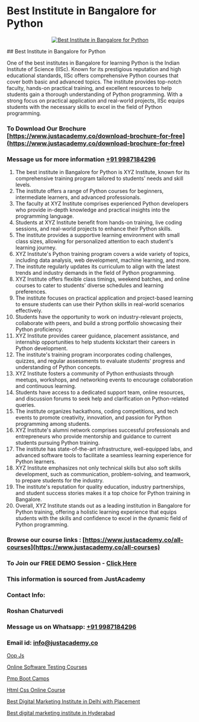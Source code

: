 # Best Institute in Bangalore for Python

<p align="center">
  <a href="https://justacademy.co/course-detail/python-training">
    <img src="https://justacademy.co/storage2/course_image/1709713400_course_image.webp" alt="Best Institute in Bangalore for Python">
  </a>
</p>
## Best Institute in Bangalore for Python

One of the best institutes in Bangalore for learning Python is the Indian Institute of Science (IISc). Known for its prestigious reputation and high educational standards, IISc offers comprehensive Python courses that cover both basic and advanced topics. The institute provides top-notch faculty, hands-on practical training, and excellent resources to help students gain a thorough understanding of Python programming. With a strong focus on practical application and real-world projects, IISc equips students with the necessary skills to excel in the field of Python programming.
### To Download Our Brochure [https://www.justacademy.co/download-brochure-for-free](https://www.justacademy.co/download-brochure-for-free)
### Message us for more information [+91 9987184296](https://api.whatsapp.com/send?phone=919987184296)
1) The best institute in Bangalore for Python is XYZ Institute, known for its comprehensive training program tailored to students' needs and skill levels.
2) The institute offers a range of Python courses for beginners, intermediate learners, and advanced professionals.
3) The faculty at XYZ Institute comprises experienced Python developers who provide in-depth knowledge and practical insights into the programming language.
4) Students at XYZ Institute benefit from hands-on training, live coding sessions, and real-world projects to enhance their Python skills.
5) The institute provides a supportive learning environment with small class sizes, allowing for personalized attention to each student's learning journey.
6) XYZ Institute's Python training program covers a wide variety of topics, including data analysis, web development, machine learning, and more.
7) The institute regularly updates its curriculum to align with the latest trends and industry demands in the field of Python programming.
8) XYZ Institute offers flexible class timings, weekend batches, and online courses to cater to students' diverse schedules and learning preferences.
9) The institute focuses on practical application and project-based learning to ensure students can use their Python skills in real-world scenarios effectively.
10) Students have the opportunity to work on industry-relevant projects, collaborate with peers, and build a strong portfolio showcasing their Python proficiency.
11) XYZ Institute provides career guidance, placement assistance, and internship opportunities to help students kickstart their careers in Python development.
12) The institute's training program incorporates coding challenges, quizzes, and regular assessments to evaluate students' progress and understanding of Python concepts.
13) XYZ Institute fosters a community of Python enthusiasts through meetups, workshops, and networking events to encourage collaboration and continuous learning.
14) Students have access to a dedicated support team, online resources, and discussion forums to seek help and clarification on Python-related queries.
15) The institute organizes hackathons, coding competitions, and tech events to promote creativity, innovation, and passion for Python programming among students.
16) XYZ Institute's alumni network comprises successful professionals and entrepreneurs who provide mentorship and guidance to current students pursuing Python training.
17) The institute has state-of-the-art infrastructure, well-equipped labs, and advanced software tools to facilitate a seamless learning experience for Python learners.
18) XYZ Institute emphasizes not only technical skills but also soft skills development, such as communication, problem-solving, and teamwork, to prepare students for the industry.
19) The institute's reputation for quality education, industry partnerships, and student success stories makes it a top choice for Python training in Bangalore.
20) Overall, XYZ Institute stands out as a leading institution in Bangalore for Python training, offering a holistic learning experience that equips students with the skills and confidence to excel in the dynamic field of Python programming.

### Browse our course links : [https://www.justacademy.co/all-courses](https://www.justacademy.co/all-courses) 
### To Join our FREE DEMO Session - [Click Here](https://www.justacademy.co/register-for-course-demo)


### This information is sourced from JustAcademy
### Contact Info:
### Roshan Chaturvedi
### Message us on Whatsapp: [+91 9987184296](https://api.whatsapp.com/send?phone=919987184296)
### Email id: [info@justacademy.co](mailto:info@justacademy.co)
                
[Oop Js](https://www.linkedin.com/pulse/oop-js-justacademy-ahmedabad-thnhe?trackingId=LlpDv%2BgKlJrPOebiS8I5uw%3D%3D&lipi=urn%3Ali%3Apage%3Ad_flagship3_company_admin%3BaDgp3xTAQPe9zxsqrS35EA%3D%3D)

[Online Software Testing Courses](https://www.linkedin.com/pulse/online-software-testing-courses-justacademy-ahmedabad-d5lze?trackingId=ZSuDlsSTOOH3C5ftnvp2TQ%3D%3D&lipi=urn%3Ali%3Apage%3Ad_flagship3_company_admin%3BBLvwE5WSQ1yNRcYM20AJ%2Fw%3D%3D)

[Pmp Boot Camps](https://medium.com/@kamblerajas684/pmp-boot-camps-57e74e8e0049)

[Html Css Online Course](https://medium.com/@kamblerajas684/html-css-online-course-cfc53dc17150)

[Best Digital Marketing Institute in Delhi with Placement](https://justacademyin.github.io/justacademy/best-digital-marketing-institute-in-delhi-with-placement)

[Best digital marketing institute in Hyderabad](https://justacademyin.github.io/justacademy/best-digital-marketing-institute-in-hyderabad)


